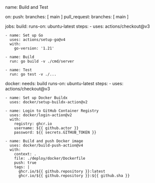 name: Build and Test

on:
  push:
    branches: [ main ]
  pull_request:
    branches: [ main ]

jobs:
  build:
    runs-on: ubuntu-latest
    steps:
    - uses: actions/checkout@v3

    - name: Set up Go
      uses: actions/setup-go@v4
      with:
        go-version: '1.21'

    - name: Build
      run: go build -v ./cmd/server

    - name: Test
      run: go test -v ./...

  docker:
    needs: build
    runs-on: ubuntu-latest
    steps:
    - uses: actions/checkout@v3
      
    - name: Set up Docker Buildx
      uses: docker/setup-buildx-action@v2
      
    - name: Login to GitHub Container Registry
      uses: docker/login-action@v2
      with:
        registry: ghcr.io
        username: ${{ github.actor }}
        password: ${{ secrets.GITHUB_TOKEN }}
        
    - name: Build and push Docker image
      uses: docker/build-push-action@v4
      with:
        context: .
        file: ./deploy/docker/Dockerfile
        push: true
        tags: |
          ghcr.io/${{ github.repository }}:latest
          ghcr.io/${{ github.repository }}:${{ github.sha }}
